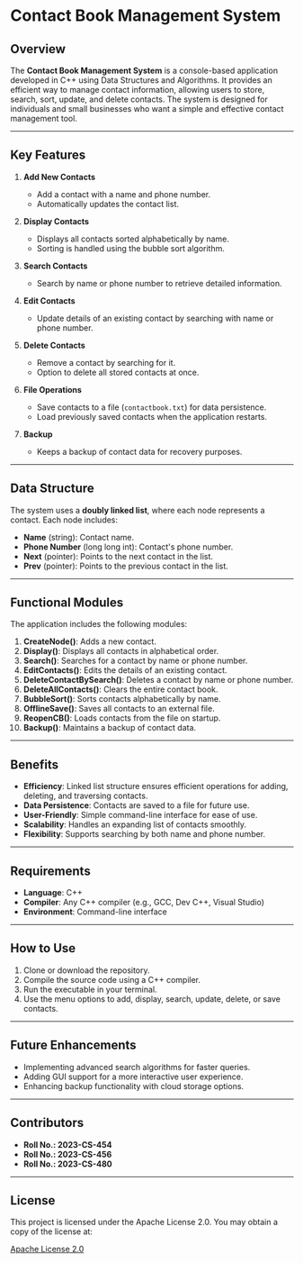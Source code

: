 # Contact Book Management System

## Overview
The **Contact Book Management System** is a console-based application developed in C++ using Data Structures and Algorithms. It provides an efficient way to manage contact information, allowing users to store, search, sort, update, and delete contacts. The system is designed for individuals and small businesses who want a simple and effective contact management tool.

---

## Key Features
1. **Add New Contacts**  
   - Add a contact with a name and phone number.
   - Automatically updates the contact list.

2. **Display Contacts**  
   - Displays all contacts sorted alphabetically by name.
   - Sorting is handled using the bubble sort algorithm.

3. **Search Contacts**  
   - Search by name or phone number to retrieve detailed information.

4. **Edit Contacts**  
   - Update details of an existing contact by searching with name or phone number.

5. **Delete Contacts**  
   - Remove a contact by searching for it.
   - Option to delete all stored contacts at once.

6. **File Operations**  
   - Save contacts to a file (`contactbook.txt`) for data persistence.
   - Load previously saved contacts when the application restarts.

7. **Backup**  
   - Keeps a backup of contact data for recovery purposes.

---

## Data Structure
The system uses a **doubly linked list**, where each node represents a contact. Each node includes:
- **Name** (string): Contact name.
- **Phone Number** (long long int): Contact's phone number.
- **Next** (pointer): Points to the next contact in the list.
- **Prev** (pointer): Points to the previous contact in the list.

---

## Functional Modules
The application includes the following modules:
1. **CreateNode()**: Adds a new contact.
2. **Display()**: Displays all contacts in alphabetical order.
3. **Search()**: Searches for a contact by name or phone number.
4. **EditContacts()**: Edits the details of an existing contact.
5. **DeleteContactBySearch()**: Deletes a contact by name or phone number.
6. **DeleteAllContacts()**: Clears the entire contact book.
7. **BubbleSort()**: Sorts contacts alphabetically by name.
8. **OfflineSave()**: Saves all contacts to an external file.
9. **ReopenCB()**: Loads contacts from the file on startup.
10. **Backup()**: Maintains a backup of contact data.

---

## Benefits
- **Efficiency**: Linked list structure ensures efficient operations for adding, deleting, and traversing contacts.
- **Data Persistence**: Contacts are saved to a file for future use.
- **User-Friendly**: Simple command-line interface for ease of use.
- **Scalability**: Handles an expanding list of contacts smoothly.
- **Flexibility**: Supports searching by both name and phone number.

---

## Requirements
- **Language**: C++
- **Compiler**: Any C++ compiler (e.g., GCC, Dev C++, Visual Studio)
- **Environment**: Command-line interface

---

## How to Use
1. Clone or download the repository.
2. Compile the source code using a C++ compiler.
3. Run the executable in your terminal.
4. Use the menu options to add, display, search, update, delete, or save contacts.

---

## Future Enhancements
- Implementing advanced search algorithms for faster queries.
- Adding GUI support for a more interactive user experience.
- Enhancing backup functionality with cloud storage options.

---

## Contributors
- **Roll No.: 2023-CS-454**
- **Roll No.: 2023-CS-456**
- **Roll No.: 2023-CS-480**

---

## License
This project is licensed under the Apache License 2.0. You may obtain a copy of the license at:

[Apache License 2.0](https://www.apache.org/licenses/LICENSE-2.0)

